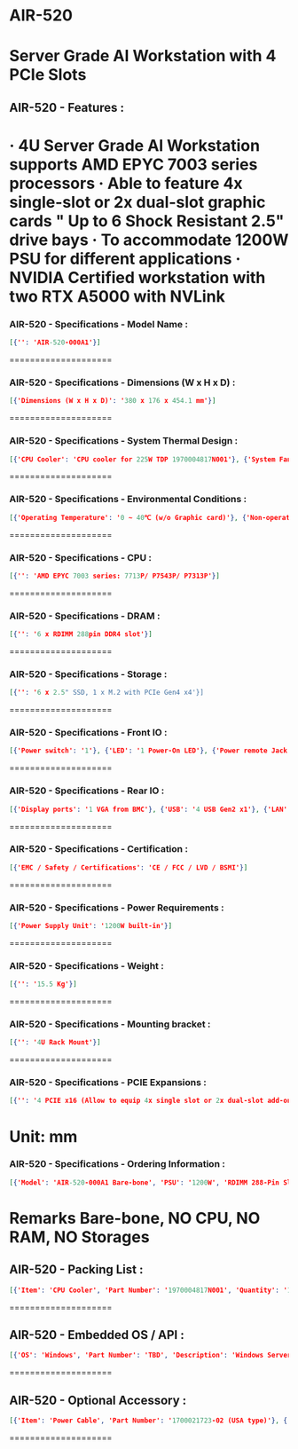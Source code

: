 # AIR-520
Server Grade AI Workstation with 4 PCIe Slots
====================
## AIR-520 - Features :
· 4U Server Grade Al Workstation supports AMD EPYC 7003 series processors
· Able to feature 4x single-slot or 2x dual-slot graphic cards
" Up to 6 Shock Resistant 2.5" drive bays
· To accommodate 1200W PSU for different applications
· NVIDIA Certified workstation with two RTX A5000 with NVLink
====================
### AIR-520 - Specifications - Model Name :
```json
[{'': 'AIR-520-000A1'}]
```
====================
### AIR-520 - Specifications - Dimensions (W x H x D) :
```json
[{'Dimensions (W x H x D)': '380 x 176 x 454.1 mm'}]
```
====================
### AIR-520 - Specifications - System Thermal Design :
```json
[{'CPU Cooler': 'CPU cooler for 225W TDP 1970004817N001'}, {'System Fan': '1 Fan Axial 91x91x25'}]
```
====================
### AIR-520 - Specifications - Environmental Conditions :
```json
[{'Operating Temperature': '0 ~ 40℃ (w/o Graphic card)'}, {'Non-operating Temperature': '-20~60°C'}, {'Humidity': '95% @ 40° C, non-condensing'}, {'Vibration (5 ~5 00Hz)': '3Grms'}]
```
====================
### AIR-520 - Specifications - CPU :
```json
[{'': 'AMD EPYC 7003 series: 7713P/ P7543P/ P7313P'}]
```
====================
### AIR-520 - Specifications - DRAM :
```json
[{'': '6 x RDIMM 288pin DDR4 slot'}]
```
====================
### AIR-520 - Specifications - Storage :
```json
[{'': '6 x 2.5" SSD, 1 x M.2 with PCIe Gen4 x4'}]
```
====================
### AIR-520 - Specifications - Front IO :
```json
[{'Power switch': '1'}, {'LED': '1 Power-On LED'}, {'Power remote Jack': '12.5¢ Jack'}]
```
====================
### AIR-520 - Specifications - Rear IO :
```json
[{'Display ports': '1 VGA from BMC'}, {'USB': '4 USB Gen2 x1'}, {'LAN': 'LAN1/2: 2.5GbE Intel i226-LM;'}, {'': 'LAN3/4: 10GbE Intel X550; LAN5: BMC LAN'}]
```
====================
### AIR-520 - Specifications - Certification :
```json
[{'EMC / Safety / Certifications': 'CE / FCC / LVD / BSMI'}]
```
====================
### AIR-520 - Specifications - Power Requirements :
```json
[{'Power Supply Unit': '1200W built-in'}]
```
====================
### AIR-520 - Specifications - Weight :
```json
[{'': '15.5 Kg'}]
```
====================
### AIR-520 - Specifications - Mounting bracket :
```json
[{'': '4U Rack Mount'}]
```
====================
### AIR-520 - Specifications - PCIE Expansions :
```json
[{'': '4 PCIE x16 (Allow to equip 4x single slot or 2x dual-slot add-on cards)'}]
```
Unit: mm
====================
### AIR-520 - Specifications - Ordering Information :
```json
[{'Model': 'AIR-520-000A1 Bare-bone', 'PSU': '1200W', 'RDIMM 288-Pin Slot': '6', '2.5" SATA Bay': '6', 'VGA': '1', '2.5 GbE': '2', '10 GbE': '2', '': '1', 'BMC GbE USB3.2 Gen2': '4', 'PCIE x16': '4'}]
```
Remarks Bare-bone, NO CPU, NO RAM, NO Storages
====================
## AIR-520 - Packing List :
```json
[{'Item': 'CPU Cooler', 'Part Number': '1970004817N001', 'Quantity': '1'}, {'Item': '2.5" Storage Metal Tray', 'Part Number': '1950025424N002', 'Quantity': '6'}, {'Item': 'Screw M3*4 To Fix 2.5" Storage', 'Part Number': '1930005836-01', 'Quantity': '24'}, {'Item': 'CABLE TIE (P.G. GT-160M)', 'Part Number': '1992822010', 'Quantity': '4'}]
```
====================
## AIR-520 - Embedded OS / API :
```json
[{'OS': 'Windows', 'Part Number': 'TBD', 'Description': 'Windows Server 2019'}, {'OS': 'Ubuntu', 'Part Number': 'TBD', 'Description': 'Ubuntu 22.04'}]
```
====================
## AIR-520 - Optional Accessory :
```json
[{'Item': 'Power Cable', 'Part Number': '1700021723-02 (USA type)'}, {'Item': 'Power Cable', 'Part Number': '1700023533-01 (EU type)'}, {'Item': 'Power Cable', 'Part Number': '1700023534-01 (UK type)'}, {'Item': 'Power Cable', 'Part Number': '1700023536-01 (JP type)'}, {'Item': 'Fan Kit for passive cooling graphic cards', 'Part Number': 'TBD'}]
```
====================
